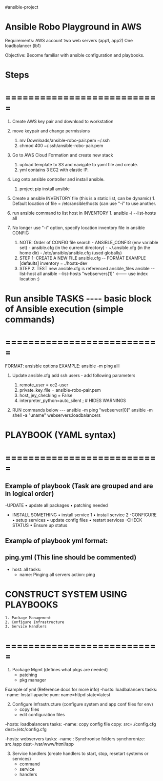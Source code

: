 #ansible-project

# Ansible Robo Playground in AWS
Requirements:
AWS account
two web servers (app1, app2)
One loadbalancer (lb1)

Objective:
Become familiar with ansible configuration and playbooks.



# Steps
# ===========================
1. Create AWS key pair and download to workstation

2. move keypair and change permissions
    1. mv Downloads/ansible-robo-pair.pem ~/.ssh 
    2. chmod 400 ~/.ssh/ansible-robo-pair.pem

3. Go to AWS Cloud Formation and create new stack 
      1. upload template to S3 and navigate to yaml file and create.
      2. yml contains 3  EC2 with elastic IP.

4.  Log onto ansible controller and install ansible.
      1. project pip install ansible

5. Create a ansible INVENTORY file (this is a static list, can be dynamic)
       1. Default location of file  = /etc/ansible/hosts (can use "-i" to use another.
    
6. run ansible command to list host in INVENTORY
       1.  ansible -i <file name> --list-hosts all

7. No longer use "-i" option, specify location inventory file in ansible CONFIG 
     1. NOTE: Order of CONFIG file search
                       - ANSIBLE_CONFIG (env variable set)
                       - ansible.cfg  (in the current directory)
                       - ~/.ansible.cfg   (in the home dir)
                       - /etc/ansible/ansible.cfg  (used globally)
     2.  STEP 1: CREATE A NEW FILE  ansible.cfg
                       -- FORMAT EXAMPLE
                          [defaults]
                          inventory = ./hosts-dev
      3. STEP 2: TEST new ansible.cfg is referenced
                          ansible_files ansible --list-host all
                          ansible --list-hosts "webservers[1]"    <--- use index location :)


# Run ansible TASKS   ---- basic block of Ansible execution (simple commands)
# ===========================
FORMAT:  ansisble options <host-pattern>
EXAMPLE: ansible -m ping alll

1.  Update  ansible.cfg add ssh users - add following parameters
      1. remote_user = ec2-user
      2. private_key_file = ansible-robo-pair.pem
      3. host_jey_checking = False
      4. interpreter_python=auto_silent ; # HIDES WARNINGS

2.  RUN commands below  ---
            ansible -m ping "webserver[0]"
            ansible -m shell -a "uname" webservers:loadbalancers


# PLAYBOOK (YAML syntax)
# ===========================
Example of playbook (Task are grouped  and are in logical order)
----------------------------------------------------------------------------------------- 
-UPDATE
     • update all packages
      • patching needed
- INSTALL SOMETHING
       • install  service 1
        • install service 2
-CONFIGURE
       • setup services
       • update config files
       • restart services
-CHECK STATUS
        • Ensure up status

Example of playbook yml format:
----------------------------------------------------------------------------------------- 
ping.yml (This line should be commented)
---
- host: all
  tasks:
  - name: Pinging all servers
     action: ping




# CONSTRUCT SYSTEM USING PLAYBOOKS
    1. Package Management
    2. Configure Infrastructure
    3. Service Handlers
# ===========================
1) Package Mgmt (defines what pkgs are needed)
    - patching 
    - pkg manager

Example of yml (Reference docs for more info)
        -hosts: loadbalancers
         tasks: 
         -name: Install apache
         yum: name=httpd state=latest

2) Configure Infrastructure (configure system and app conf files for env)
    - copy files
    - edit configuration files

-hosts: loadbalancers
 tasks:
 -name: copy config file
  copy: src=./config.cfg dest=/etc/config.cfg

-hosts: webservers
 tasks:
 -name : Synchronise folders
  synchoronize: src./app dest=/var/www/html/app

3) Service handlers (create handlers to start, stop, resetart systems or services)
    - command
    - service
    - handlers



